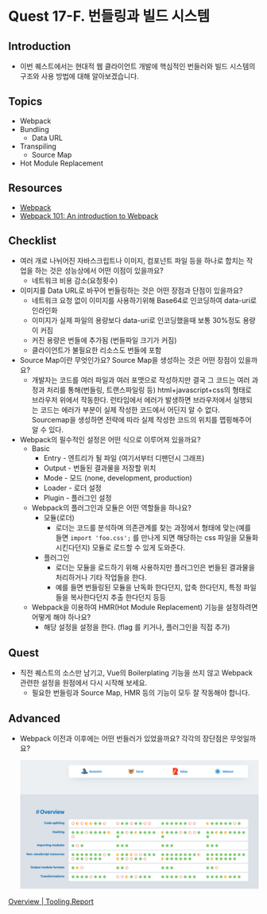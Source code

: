 # Quest 17-F. 번들링과 빌드 시스템

## Introduction
* 이번 퀘스트에서는 현대적 웹 클라이언트 개발에 핵심적인 번들러와 빌드 시스템의 구조와 사용 방법에 대해 알아보겠습니다.

## Topics
* Webpack
* Bundling
  * Data URL
* Transpiling
  * Source Map
* Hot Module Replacement

## Resources
* [Webpack](https://webpack.js.org/)
* [Webpack 101: An introduction to Webpack](https://medium.com/hootsuite-engineering/webpack-101-an-introduction-to-webpack-3f59d21edeba)

## **Checklist**

- 여러 개로 나뉘어진 자바스크립트나 이미지, 컴포넌트 파일 등을 하나로 합치는 작업을 하는 것은 성능상에서 어떤 이점이 있을까요?
  - 네트워크 비용 감소(요청횟수)
- 이미지를 Data URL로 바꾸어 번들링하는 것은 어떤 장점과 단점이 있을까요?
  - 네트워크 요청 없이 이미지를 사용하기위해 Base64로 인코딩하여 data-uri로 인라인화
  - 이미지가 실제 파일의 용량보다 data-uri로 인코딩했을때 보통 30%정도 용량이 커짐
  - 커진 용량은 번들에 추가됨 (번들파일 크기가 커짐)
  - 클라이언트가 불필요한 리소스도 번들에 포함
- Source Map이란 무엇인가요? Source Map을 생성하는 것은 어떤 장점이 있을까요?
  - 개발자는 코드를 여러 파일과 여러 포맷으로 작성하지만 결국 그 코드는 여러 과정과 처리를 통해(번들링, 트랜스파일링 등) html+javascript+css의 형태로 브라우저 위에서 작동한다. 런타임에서 에러가 발생하면 브라우저에서 실행되는 코드는 에러가 부분이 실제 작성한 코드에서 어딘지 알 수 없다. Sourcemap을 생성하면 전략에 따라 실제 작성한 코드의 위치를 맵핑해주어 알 수 있다.
- Webpack의 필수적인 설정은 어떤 식으로 이루어져 있을까요?
  - Basic
    - Entry - 엔트리가 될 파일 (여기서부터 디팬던시 그래프)
    - Output - 번들된 결과물을 저장할 위치
    - Mode - 모드 (none, development, production)
    - Loader - 로더 설정
    - Plugin - 플러그인 설정
  - Webpack의 플러그인과 모듈은 어떤 역할들을 하나요?
    - 모듈(로더)
      - 로더는 코드를 분석하며 의존관계를 찾는 과정에서 형태에 맞는(예를 들면 `import 'foo.css';` 를 만나게 되면 해당하는 css 파일을 모듈화 시킨다던지) 모듈로 로드할 수 있게 도와준다.
    - 플러그인
      - 로더는 모듈을 로드하기 위해 사용하지만 플러그인은 번들된 결과물을 처리하거나 기타 작업들을 한다.
      - 예를 들면 번들링된 모듈을 난독화 한다던지, 압축 한다던지, 특정 파일들을 복사한다던지 추출 한다던지 등등
  - Webpack을 이용하여 HMR(Hot Module Replacement) 기능을 설정하려면 어떻게 해야 하나요?
    - 해당 설정을 설정을 한다. (flag 를 키거나, 플러그인을 직접 추가)

## **Quest**

- 직전 퀘스트의 소스만 남기고, Vue의 Boilerplating 기능을 쓰지 않고 Webpack 관련한 설정을 원점에서 다시 시작해 보세요.
  - 필요한 번들링과 Source Map, HMR 등의 기능이 모두 잘 작동해야 합니다.

## **Advanced**

- Webpack 이전과 이후에는 어떤 번들러가 있었을까요? 각각의 장단점은 무엇일까요?

  ![](.images/3e334297.png)

[Overview | Tooling.Report](https://bundlers.tooling.report/)
